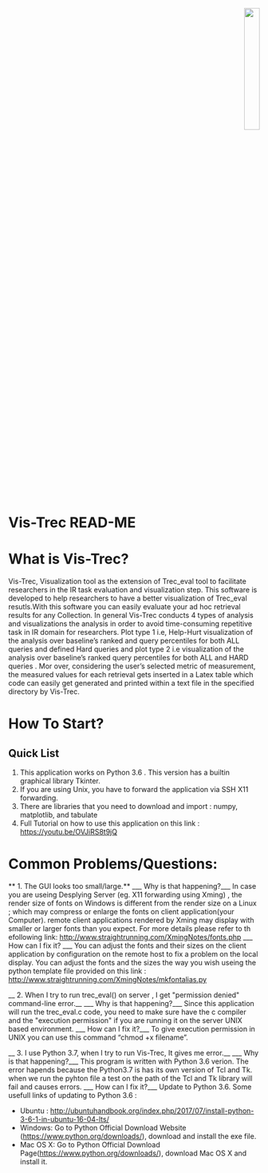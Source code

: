 <p align="right">
<img src="https://github.com/mtamannaee/Vis-Trec/blob/master/Images/ls3lab_logo3.png" height="25%" width="25%">
</p>

# Vis-Trec READ-ME
# What is Vis-Trec?
<p>
Vis-Trec, Visualization tool as the extension of Trec_eval tool to facilitate researchers in the IR task evaluation and visualization step.
This software is developed to help researchers to have a better visualization  of Trec_eval resutls.With this software you can easily evaluate your ad hoc retrieval results for any Collection. 
In general Vis-Trec conducts 4 types of analysis and visualizations the analysis in order to avoid time-consuming repetitive task in IR domain for researchers. Plot type 1 i.e, Help-Hurt visualization of the analysis over baseline’s ranked and query percentiles for both ALL queries and defined Hard queries and plot type 2  i.e  visualization of the analysis over baseline’s ranked query percentiles for both ALL and HARD queries . Mor over, considering the user’s selected metric of measurement, the measured values for each retrieval gets inserted in a Latex table which code can easily get generated and printed within a text file in the specified directory by Vis-Trec. 
</p>

# How To Start?
## Quick List
1. This application works on Python 3.6 . This version has a builtin graphical library Tkinter. 
2. If you are using Unix, you have to forward the application via SSH X11 forwarding. 
3. There are  libraries that you need to download and import :  numpy, matplotlib, and  tabulate
4. Full Tutorial on how to use this application on this link :
https://youtu.be/OVJiRS8t9jQ

# Common Problems/Questions:

** 1. The GUI looks too small/large.**
___ Why is that happening?___
In case you are useing Desplying Server (eg. X11 forwarding using Xming) , the render size of  fonts on Windows is different from the render size on a Linux ; which may compress or enlarge the fonts on client application(your Computer). remote client applications rendered by Xming may display with smaller or larger fonts than you expect. 
For more details please refer to th efollowing link: http://www.straightrunning.com/XmingNotes/fonts.php 
___ How can I fix it? ___
You can adjust the fonts and their sizes on the client application by configuration on the remote host to fix a problem on the local display. You can adjust the fonts and the sizes the way you wish useing the python template file provided on this link : 
http://www.straightrunning.com/XmingNotes/mkfontalias.py

__ 2. When I try to run trec_eval() on server , I get "permission denied" command-line error.__
___ Why is that happening?___
Since this application will run the trec_eval.c code, you need to make sure have the c compiler and the "execution permission" if you are running it on the server UNIX based environment.
___ How can I fix it?___
To give execution permission in UNIX you can use this command “chmod +x filename”.

__ 3. I use Python 3.7, when I try to run Vis-Trec, It gives me error.__
___ Why is that happening?___
This program is written with Python 3.6 verion.  The error hapends because the Python3.7 is has its own version of Tcl and Tk.
when we run the pyhton file a test on the path of the Tcl and Tk library will fail and causes errors.
___ How can I fix it?___
Update to Python 3.6. Some usefull links of updating to Python 3.6 :
* Ubuntu : http://ubuntuhandbook.org/index.php/2017/07/install-python-3-6-1-in-ubuntu-16-04-lts/
* Windows: Go to Python Official Download Website (https://www.python.org/downloads/), download and install the exe file.
* Mac OS X: Go to Python Official Download Page(https://www.python.org/downloads/), download Mac OS X and install it.


